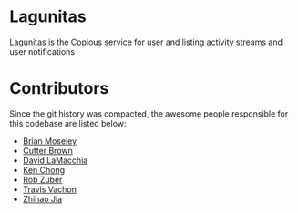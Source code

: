 # Lagunitas

Lagunitas is the Copious service for user and listing activity streams and user notifications

# Contributors

Since the git history was compacted, the awesome people responsible for this
codebase are listed below:

* [Brian Moseley](http://github.com/bcm)
* [Cutter Brown](http://github.com/cutter)
* [David LaMacchia](http://github.com/dlamacchia)
* [Ken Chong](http://github.com/kenchong)
* [Rob Zuber](http://github.com/z00b)
* [Travis Vachon](http://github.com/travis)
* [Zhihao Jia](http://github.com/zhihaojia)
